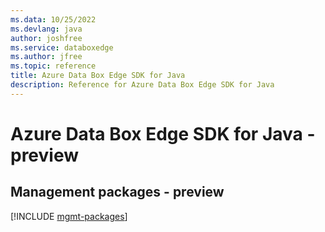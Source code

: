 ```yaml
---
ms.data: 10/25/2022
ms.devlang: java
author: joshfree
ms.service: databoxedge
ms.author: jfree
ms.topic: reference
title: Azure Data Box Edge SDK for Java
description: Reference for Azure Data Box Edge SDK for Java
---
```

# Azure Data Box Edge SDK for Java - preview

## Management packages - preview
[!INCLUDE [mgmt-packages](data-box-edge-mgmt-index.md)]